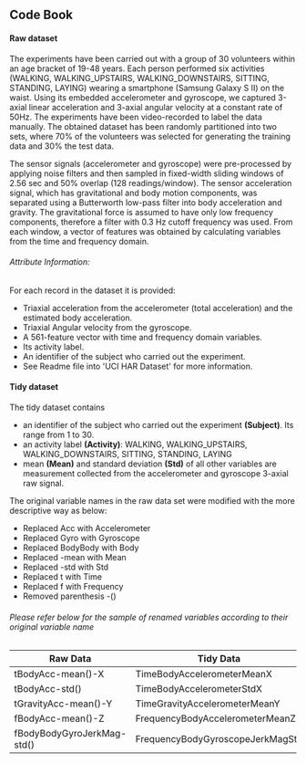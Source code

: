 ## Code Book
#### Raw dataset
The experiments have been carried out with a group of 30 volunteers within an age bracket of 19-48 years. Each person performed six activities (WALKING, WALKING_UPSTAIRS, WALKING_DOWNSTAIRS, SITTING, STANDING, LAYING) wearing a smartphone (Samsung Galaxy S II) on the waist. Using its embedded accelerometer and gyroscope, we captured 3-axial linear acceleration and 3-axial angular velocity at a constant rate of 50Hz. The experiments have been video-recorded to label the data manually. The obtained dataset has been randomly partitioned into two sets, where 70% of the volunteers was selected for generating the training data and 30% the test data.

The sensor signals (accelerometer and gyroscope) were pre-processed by applying noise filters and then sampled in fixed-width sliding windows of 2.56 sec and 50% overlap (128 readings/window). The sensor acceleration signal, which has gravitational and body motion components, was separated using a Butterworth low-pass filter into body acceleration and gravity. The gravitational force is assumed to have only low frequency components, therefore a filter with 0.3 Hz cutoff frequency was used. From each window, a vector of features was obtained by calculating variables from the time and frequency domain.

###### Attribute Information:
For each record in the dataset it is provided:
* Triaxial acceleration from the accelerometer (total acceleration) and the estimated body acceleration.
* Triaxial Angular velocity from the gyroscope.
* A 561-feature vector with time and frequency domain variables.
* Its activity label.
* An identifier of the subject who carried out the experiment.
* See Readme file into 'UCI HAR Dataset' for more information.

#### Tidy dataset
The tidy dataset contains
* an identifier of the subject who carried out the experiment **(Subject)**. Its range from 1 to 30.
* an activity label **(Activity)**: WALKING, WALKING_UPSTAIRS, WALKING_DOWNSTAIRS, SITTING, STANDING, LAYING
* mean **(Mean)** and standard deviation **(Std)** of all other variables are measurement collected from the accelerometer and gyroscope 3-axial raw signal.

The original variable names in the raw data set were modified with the more descriptive way as below:
* Replaced Acc with Accelerometer
* Replaced Gyro with Gyroscope
* Replaced BodyBody with Body
* Replaced -mean with Mean
* Replaced -std with Std
* Replaced t with Time
* Replaced f with Frequency
* Removed parenthesis -()

###### Please refer below for the sample of renamed variables according to their original variable name
|Raw Data|Tidy Data|
|--------|---------|
|tBodyAcc-mean()-X|TimeBodyAccelerometerMeanX|
|tBodyAcc-std()|TimeBodyAccelerometerStdX|
|tGravityAcc-mean()-Y|TimeGravityAccelerometerMeanY|
|fBodyAcc-mean()-Z|FrequencyBodyAccelerometerMeanZ|
|fBodyBodyGyroJerkMag-std()|FrequencyBodyGyroscopeJerkMagStd|
